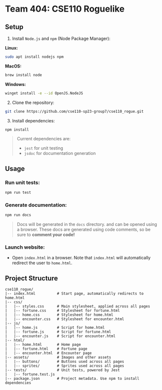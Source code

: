# Team 404: CSE110 Roguelike

## Setup
1. Install `Node.js` and `npm` (Node Package Manager):

**Linux:**
```bash
sudo apt install nodejs npm
```

**MacOS:**
```bash
brew install node
```

**Windows:**
```bash
winget install -e --id OpenJS.NodeJS
```

2. Clone the repository:
```bash
git clone https://github.com/cse110-sp23-group7/cse110_rogue.git
```

3. Install dependencies:
```bash
npm install
```

> Current dependencies are:
> - `jest` for unit testing
> - `jsdoc` for documentation generation

## Usage
### Run unit tests:
```bash
npm run test
```

### Generate documentation:
```bash
npm run docs
```

> Docs will be generated in the `docs` directory. and can be opened using a browser. 
These docs are generated using code comments, so be sure to **comment your code!**

### Launch website: 
- Open `index.html` in a browser. Note that `index.html` will
automatically redirect the user to `home.html`.

## Project Structure
```
cse110_rogue/
|-- index.html          # Start page, automatically redirects to home.html
|-- css/
|   |-- styles.css      # Main stylesheet, applied across all pages
|   |-- fortune.css     # Stylesheet for fortune.html
|   |-- home.css        # Stylesheet for home.html
|   |-- encounter.css   # Stylesheet for encounter.html
|-- js/
|   |-- home.js         # Script for home.html
|   |-- fortune.js      # Script for fortune.html
|   |-- encounter.js    # Script for encounter.html
|-- html/
|   |-- home.html       # Home page
|   |-- fortune.html    # Fortune page
|   |-- encounter.html  # Encounter page
|-- assets/             # Images and other assets
|   |-- buttons/        # Buttons used across all pages
|   |-- sprites/        # Sprites used across all pages
|-- tests/              # Unit tests, powered by Jest
|   |-- fortune.test.js
|-- package.json        # Project metadata. Use npm to install dependencies
```